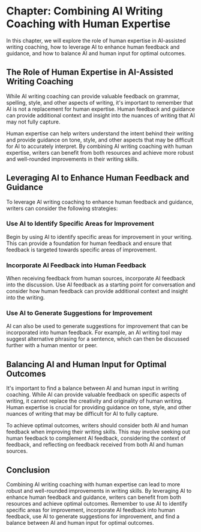 Chapter: Combining AI Writing Coaching with Human Expertise
===========================================================

In this chapter, we will explore the role of human expertise in AI-assisted writing coaching, how to leverage AI to enhance human feedback and guidance, and how to balance AI and human input for optimal outcomes.

The Role of Human Expertise in AI-Assisted Writing Coaching
-----------------------------------------------------------

While AI writing coaching can provide valuable feedback on grammar, spelling, style, and other aspects of writing, it's important to remember that AI is not a replacement for human expertise. Human feedback and guidance can provide additional context and insight into the nuances of writing that AI may not fully capture.

Human expertise can help writers understand the intent behind their writing and provide guidance on tone, style, and other aspects that may be difficult for AI to accurately interpret. By combining AI writing coaching with human expertise, writers can benefit from both resources and achieve more robust and well-rounded improvements in their writing skills.

Leveraging AI to Enhance Human Feedback and Guidance
----------------------------------------------------

To leverage AI writing coaching to enhance human feedback and guidance, writers can consider the following strategies:

### Use AI to Identify Specific Areas for Improvement

Begin by using AI to identify specific areas for improvement in your writing. This can provide a foundation for human feedback and ensure that feedback is targeted towards specific areas of improvement.

### Incorporate AI Feedback into Human Feedback

When receiving feedback from human sources, incorporate AI feedback into the discussion. Use AI feedback as a starting point for conversation and consider how human feedback can provide additional context and insight into the writing.

### Use AI to Generate Suggestions for Improvement

AI can also be used to generate suggestions for improvement that can be incorporated into human feedback. For example, an AI writing tool may suggest alternative phrasing for a sentence, which can then be discussed further with a human mentor or peer.

Balancing AI and Human Input for Optimal Outcomes
-------------------------------------------------

It's important to find a balance between AI and human input in writing coaching. While AI can provide valuable feedback on specific aspects of writing, it cannot replace the creativity and originality of human writing. Human expertise is crucial for providing guidance on tone, style, and other nuances of writing that may be difficult for AI to fully capture.

To achieve optimal outcomes, writers should consider both AI and human feedback when improving their writing skills. This may involve seeking out human feedback to complement AI feedback, considering the context of feedback, and reflecting on feedback received from both AI and human sources.

Conclusion
----------

Combining AI writing coaching with human expertise can lead to more robust and well-rounded improvements in writing skills. By leveraging AI to enhance human feedback and guidance, writers can benefit from both resources and achieve optimal outcomes. Remember to use AI to identify specific areas for improvement, incorporate AI feedback into human feedback, use AI to generate suggestions for improvement, and find a balance between AI and human input for optimal outcomes.
